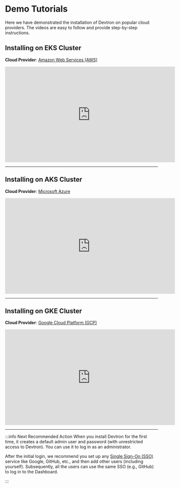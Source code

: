 # Demo Tutorials

Here we have demonstrated the installation of Devtron on popular cloud providers. The videos are easy to follow and provide step-by-step instructions.

## Installing on EKS Cluster

**Cloud Provider**: [Amazon Web Services (AWS)](https://aws.amazon.com/)

<iframe width="560" height="315" src="https://www.youtube.com/embed/eY2vudE5jFM" title="Installing Devtron on AWS" frameborder="0" allowfullscreen></iframe>

---

## Installing on AKS Cluster

**Cloud Provider**: [Microsoft Azure](https://azure.microsoft.com/)

<iframe width="560" height="315" src="https://www.youtube.com/embed/8ZdhwJQ-IU4" title="Installing Devtron on Azure" frameborder="0" allowfullscreen></iframe>

---

## Installing on GKE Cluster

**Cloud Provider**: [Google Cloud Platform (GCP)](https://console.cloud.google.com/)

<iframe width="560" height="315" src="https://www.youtube.com/embed/7UN_Fbo3VMM" title="Installing Devtron on Google Cloud" frameborder="0" allowfullscreen></iframe>

---

:::info Next Recommended Action
When you install Devtron for the first time, it creates a default admin user and password (with unrestricted access to Devtron). You can use it to log in as an administrator.

After the initial login, we recommend you set up any [Single Sign-On (SSO)](../../user-guide/global-configurations/sso-login.md) service like Google, GitHub, etc., and then add other users (including yourself). Subsequently, all the users can use the same SSO (e.g., GitHub) to log in to the Dashboard.

:::